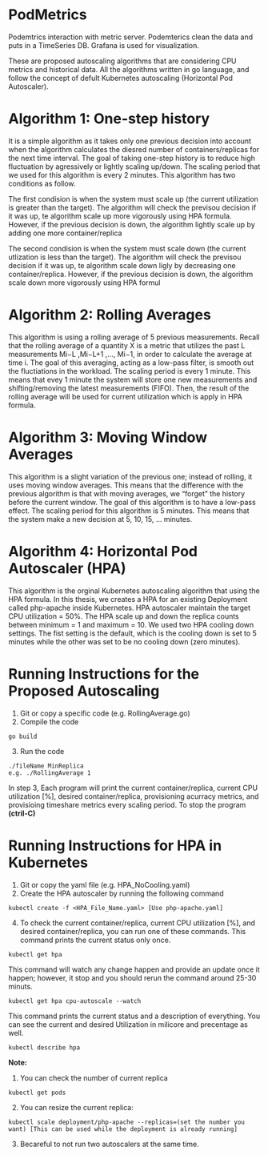 # PodMetrics
Podemtrics interaction with metric server. Podemterics clean the data and puts in a TimeSeries DB. Grafana is used for visualization.

These are proposed autoscaling algorithms that are considering CPU metrics and historical data. All the algorithms written in go language, and follow the concept of defult Kubernetes autoscaling (Horizontal Pod Autoscaler).  

# Algorithm 1: One-step history
It is a simple algorithm as it takes only one previous decision into account when the algorithm calculates the diesred number of containers/replicas for the next time interval. The goal of taking one-step history is to reduce high fluctuation by agressively or lightly scaling up/down. The scaling period that we used for this algorithm is every 2 minutes. This algorithm has two conditions as follow. 

The first condision is when the system must scale up (the current utilization is greater than the target). The algorithm will check the previsou decision if it was up, te algorithm scale up more vigorously using HPA formula. However, if the previous decision is down, the algorithm lightly scale up by adding one more container/replica

The second condision is when the system must scale down (the current utlization is less than the target). The algorithm will check the previsou decision if it was up, te algorithm scale down ligly by decreasing one container/replica. However, if the previous decision is down, the algorithm scale down more vigorously using HPA formul

# Algorithm 2: Rolling Averages
This algorithm is using a rolling average of 5 previous measurements. Recall that the rolling average of a quantity X is a metric that utilizes the past L measurements Mi−L ,Mi−L+1 ,..., Mi−1, in order to calculate the average at time i. The goal of this averaging, acting as a low-pass filter, is smooth out the fluctiations in the workload. The scaling period is every 1 minute. This means that evey 1 minute the system will store one new measurements and shifting/removing the latest measurements (FIFO). Then, the result of the rolling average will be used for current utilization which is apply in HPA formula. 

# Algorithm 3: Moving Window Averages
This algorithm is a slight variation of the previous one; instead of rolling, it uses moving window averages. This means that the difference with the previous algorithm is that with moving averages, we “forget” the history before the current window. The goal of this algorithm is to have a low-pass effect. The scaling period for this algorithm is 5 minutes. This means that the system make a new decision at 5, 10, 15, ... minutes. 

# Algorithm 4: Horizontal Pod Autoscaler (HPA)
This algorithm is the orginal Kubernetes autoscaling algorithm that using the HPA formula. In this thesis, we creates a HPA for an existing Deployment called php-apache inside Kubernetes. HPA autoscaler maintain the target CPU utilization = 50%. The HPA scale up and down the replica counts between minimum = 1 and maximum = 10. We used two HPA cooling down settings. The fist setting is the default, which is the cooling down is set to 5 minutes while the other was set to be no cooling down (zero minutes). 

# Running Instructions for the Proposed Autoscaling
1. Git or copy a specific code (e.g. RollingAverage.go)
2. Compile the code 
``` 
go build
```
3. Run the code 
```
./fileName MinReplica
e.g. ./RollingAverage 1
```

In step 3, Each program will print the current container/replica, current CPU utilization [%], desired container/replica, provisioning acurracy metrics, and provisioing timeshare metrics every scaling period. To stop the program **(ctril-C)**

# Running Instructions for HPA in Kubernetes
1. Git or copy the yaml file (e.g. HPA_NoCooling.yaml)
2. Create the HPA autoscaler by running the following command
```
kubectl create -f <HPA_File_Name.yaml> [Use php-apache.yaml]
```
4. To check the current container/replica, current CPU utilization [%], and desired container/replica, you can run one of these commands. 
This command prints the current status only once. 
```
kubectl get hpa
```
This command will watch any change happen and provide an update once it happen; however, it stop and you should rerun the command around 25-30 minuts. 
```
kubectl get hpa cpu-autoscale --watch
```
This command prints the current status and a description of everything. You can see the current and desired Utilization in milicore and precentage as well.  
```
kubectl describe hpa
```

**Note:**
1. You can check the number of current replica 
```
kubectl get pods
```

2. You can resize the current replica: 
```
kubectl scale deployment/php-apache --replicas=(set the number you want) [This can be used while the deployment is already running]
```
3. Becareful to not run two autoscalers at the same time. 
